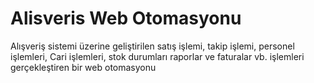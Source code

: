 # Alisveris Web Otomasyonu
 Alışveriş sistemi üzerine geliştirilen satış işlemi, takip işlemi, personel işlemleri, Cari işlemleri, stok durumları raporlar ve faturalar vb. işlemleri gerçekleştiren bir web otomasyonu
